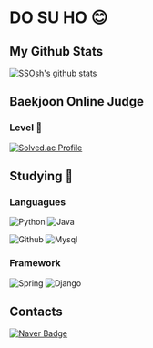<!-- ![header](https://capsule-render.vercel.app/api?type=waving&color=E3826C&height=250&section=header&text=SSOsh's%20github&fontSize=90&animation=fadeIn&fontAlignY=38&desc=%20&descAlignY=62&descAlign=62)
-->
# DO SU HO 😊

## My Github Stats
[![SSOsh's github stats](https://github-readme-stats.vercel.app/api?username=SSOsh)](https://github.com/SSOsh/github-readme-stats)

## Baekjoon Online Judge
### Level 🤔
[![Solved.ac Profile](http://mazassumnida.wtf/api/v2/generate_badge?boj=tngh147258)](https://solved.ac/tngh147258)

## Studying 📖
### Languagues
![Python](https://img.shields.io/badge/Python-3776AB.svg?&style=for-the-badge&logo=Python&logoColor=white)
![Java](https://img.shields.io/badge/Java-007396.svg?&style=for-the-badge&logo=Java&logoColor=white)
<!-- ![Elixir](https://img.shields.io/badge/Elixir-4B275F.svg?&style=for-the-badge&logo=Elixir&logoColor=white) -->
![Github](https://img.shields.io/badge/Github-181717.svg?&style=for-the-badge&logo=Github&logoColor=white)
![Mysql](https://img.shields.io/badge/Mysql-4479A1.svg?&style=for-the-badge&logo=Mysql&logoColor=white)

### Framework
![Spring](https://img.shields.io/badge/Spring-6DB33F.svg?&style=for-the-badge&logo=Spring&logoColor=white)
![Django](https://img.shields.io/badge/Django-092E20.svg?&style=for-the-badge&logo=Django&logoColor=white)

## Contacts
[![Naver Badge](https://img.shields.io/badge/Naver-03C75A?style=flat-square&logo=Naver&logoColor=white&link=mailto:tngh147258@naver.com)](mailto:tngh147258@naver.com)

